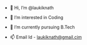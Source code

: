 - 👋 Hi, I’m @laukiknath
- 👀 I’m interested in Coding
- 🌱 I’m currently pursuing B.Tech

- 📫 Email Id - laukiknath@gmail.cim

<!---
laukiknath/laukiknath is a ✨ special ✨ repository because its `README.md` (this file) appears on your GitHub profile.
You can click the Preview link to take a look at your changes.
--->
